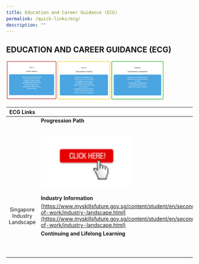 ```yaml
---
title: Education and Career Guidance (ECG)
permalink: /quick-links/ecg/
description: ""
---
```

## EDUCATION AND CAREER GUIDANCE (ECG)

<img src="/images/ecg.jpg" style="width:85%">

| **ECG Links**  |   |
|:-:|---|
|   | **Progression Path**<br><br><p><a href="https://www.ezhishi.net/CKPSebook2022/"><img style="width:50%" src="/images/clickhere.jpg"></a></p>  |
|   | **Industry Information**  |
| Singapore Industry Landscape  | [https://www.myskillsfuture.gov.sg/content/student/en/secondary/world-of-work/industry-landscape.html](https://www.myskillsfuture.gov.sg/content/student/en/secondary/world-of-work/industry-landscape.html)  |
|   | **Continuing and Lifelong Learning**  |
|   |   |
|   |   |
|   |   |
|   |   |
|   |   |
|   |   |
|   |   |
|   |   |
|   |   |
|   |   |